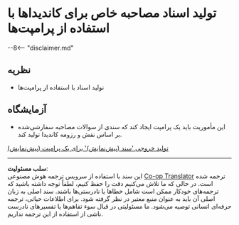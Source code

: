 <!--
CO_OP_TRANSLATOR_METADATA:
{
  "original_hash": "baabc695cc38bcfe66668df8efe2b8c2",
  "translation_date": "2025-10-21T17:37:42+00:00",
  "source_file": "docs/operative-preview/10-generate-documents/README.md",
  "language_code": "fa"
}
-->
# تولید اسناد مصاحبه خاص برای کاندیداها با استفاده از پرامپت‌ها

--8<-- "disclaimer.md"

## نظریه

- تولید اسناد با استفاده از پرامپت‌ها

## آزمایشگاه

- این مأموریت باید یک پرامپت ایجاد کند که سندی از سوالات مصاحبه سفارشی‌شده بر اساس نقش و رزومه کاندیدا تولید کند.

[تولید خروجی 'سند (پیش‌نمایش)' برای یک پرامپت (پیش‌نمایش)](https://learn.microsoft.com/ai-builder/generate-document-output-prompt)

---

**سلب مسئولیت**:  
این سند با استفاده از سرویس ترجمه هوش مصنوعی [Co-op Translator](https://github.com/Azure/co-op-translator) ترجمه شده است. در حالی که ما تلاش می‌کنیم دقت را حفظ کنیم، لطفاً توجه داشته باشید که ترجمه‌های خودکار ممکن است شامل خطاها یا نادرستی‌ها باشند. سند اصلی به زبان اصلی آن باید به عنوان منبع معتبر در نظر گرفته شود. برای اطلاعات حیاتی، ترجمه حرفه‌ای انسانی توصیه می‌شود. ما مسئولیتی در قبال سوء تفاهم‌ها یا تفسیرهای نادرست ناشی از استفاده از این ترجمه نداریم.